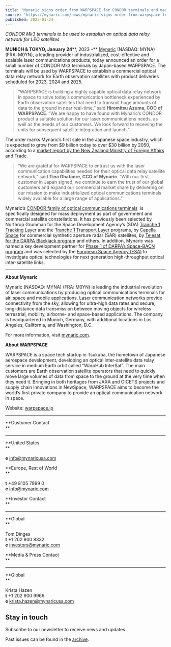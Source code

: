 ```yaml
---
title: "Mynaric signs order from WARPSPACE for CONDOR terminals and marks first sale in Japanese space industry"
source: "https://mynaric.com/news/mynaric-signs-order-from-warpspace-for-condor-terminals-and-marks-first-sale-in-japanese-space-industry/"
published: 2023-01-24
---
```

*CONDOR Mk3 terminals to be used to establish an optical data relay network for LEO satellites*

**MUNICH & TOKYO, January** **24****, 2023 –** [Mynaric](https://mynaric.com/) (NASDAQ: MYNA) (FRA: M0YN), a leading provider of industrialized, cost-effective and scalable laser communications products, today announced an order for a small number of CONDOR Mk3 terminals by Japan-based WARPSPACE. The terminals will be used by WARPSPACE to establish a commercial optical data relay network for Earth observation satellites with product deliveries scheduled for 2023, 2024 and 2025.

> “WARPSPACE is building a highly capable optical data relay network in space to solve today’s communication bottleneck experienced by Earth observation satellites that need to transmit huge amounts of data to the ground in near real-time,” said **Hiromitsu Azuma, COO of WARPSPACE**. “We are happy to have found with Mynaric’s CONDOR product a suitable solution for our laser communications needs, as well as the needs of our customers. We look forward to receiving the units for subsequent satellite integration and launch.”

The order marks Mynaric’s first sale in the Japanese space industry, which is expected to grow from $9 billion today to over $30 billion by 2050, according to a [market report by the New Zealand Ministry of Foreign Affairs and Trade](https://www.mfat.govt.nz/en/trade/mfat-market-reports/market-reports-asia/japan-government-prioritises-space-sector-in-its-growth-strategy-feb-2022/).

> “We are grateful for WARPSPACE to entrust us with the laser communication capabilities needed for their optical data relay satellite network,” said **Tina Ghataore, CCO of Mynaric**. “With our first customer in Japan signed, we continue to earn the trust of our global customers and expand our commercial market share by delivering on our mission to make industrialized optical communications terminals widely available for a large range of applications.”

Mynaric’s [CONDOR family of optical communications terminals](https://mynaric.com/products/space/condor-mk3/)  is specifically designed for mass deployment as part of government and commercial satellite constellations. It has previously been selected by Northrop Grumman for the Space Development Agency’s (SDA) [Tranche 1 Tracking Layer](https://mynaric.com/news/mynaric-to-provide-optical-communications-terminals-to-northrop-grumman-as-part-of-the-space-development-agencys-tranche-1-tracking-layer-program/) and the [Tranche 1 Transport Layer](https://mynaric.com/news/mynaric-acts-as-sole-laser-communication-supplier-for-northrop-grumman-as-part-of-milestone-u-s-government-program/) programs, by [Capella Space](https://mynaric.com/news/capella-space-to-use-mynaric-condor-terminals-to-demonstrate-compatibility-with-space-development-agencys-satellite-constellation/) for commercial synthetic aperture radar (SAR) satellites, by [Telesat for the DARPA Blackjack program](https://mynaric.com/news/mynaric-inks-deal-with-telesat-to-supply-terminals-for-darpas-blackjack-satellite-program-and-establishes-industrys-first-laser-communication-interoperability-lab/) and others. In addition, Mynaric was named a key development partner for [Phase 1 of DARPA’s Space-BACN program](https://mynaric.com/news/mynaric-selected-for-next-phase-of-darpa-program/) and was selected by the [European Space Agency (ESA)](https://mynaric.com/news/mynaric-selected-by-esa-to-investigate-optical-technologies-for-next-generation-high-throughput-optical-inter-satellite-links/) to investigate optical technologies for next generation high-throughput optical inter-satellite links.

---

**About Mynaric**

Mynaric (NASDAQ: MYNA) (FRA: M0YN) is leading the industrial revolution of laser communications by producing optical communications terminals for air, space and mobile applications. Laser communication networks provide connectivity from the sky, allowing for ultra-high data rates and secure, long-distance data transmission between moving objects for wireless terrestrial, mobility, airborne- and space-based applications. The company is headquartered in Munich, Germany, with additional locations in Los Angeles, California, and Washington, D.C.

For more information, visit [mynaric.com](https://mynaric.com/).

**About WARPSPACE**

WARPSPACE is a space tech startup in Tsukuba, the hometown of Japanese aerospace development, developing an optical inter-satellite data relay service in medium Earth orbit called “WarpHub InterSat”. The main customers are Earth observation satellite operators that need to quickly move large volumes of data from space to the ground at the very time when they need it. Bringing in both heritages from JAXA and OICETS projects and supply chain innovations in NewSpace, WARPSPACE aims to become the world’s first private company to provide an optical communication network in space.

Website: [warpspace.jp](https://warpspace.jp/)

---

**Customer Contact  
**

---

**United States  
**

**e** [info@mynaricusa.com](https://mynaric.com/news/mynaric-signs-order-from-warpspace-for-condor-terminals-and-marks-first-sale-in-japanese-space-industry/)

**Europe, Rest of World  
**

**t** +49 8105 7999 0  
**e** [info@mynaric.com](https://mynaric.com/news/mynaric-signs-order-from-warpspace-for-condor-terminals-and-marks-first-sale-in-japanese-space-industry/)

**Investor Contact  
**

---

**Global  
**

Tom Dinges  
**t** +1 202 900 8332  
**e** [investors@mynaric.com](https://mynaric.com/news/mynaric-signs-order-from-warpspace-for-condor-terminals-and-marks-first-sale-in-japanese-space-industry/)

**Media & Press Contact  
**

---

**Global  
**

Krista Hazen  
**t** +1 202 900 9966  
**e** [krista.hazen@mynaricusa.com](https://mynaric.com/news/mynaric-signs-order-from-warpspace-for-condor-terminals-and-marks-first-sale-in-japanese-space-industry/)

## Stay in touch

Subscribe to our newsletter to receive news and updates

Past issues can be found in the [archive](https://us17.campaign-archive.com/home/?u=7b919ac48d490499a79acff9f&id=aaebe0d6df).
